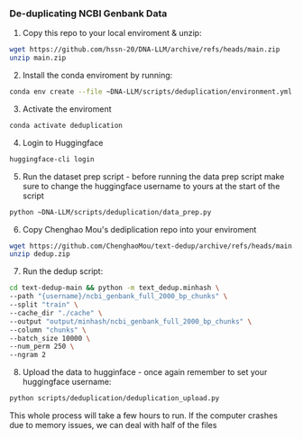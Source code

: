 ### De-duplicating NCBI Genbank Data

1. Copy this repo to your local enviroment & unzip:
```bash
wget https://github.com/hssn-20/DNA-LLM/archive/refs/heads/main.zip
unzip main.zip
```

2. Install the conda enviroment by running:
```bash
conda env create --file ~DNA-LLM/scripts/deduplication/environment.yml
```

3. Activate the enviroment 
```bash
conda activate deduplication
```
4. Login to Huggingface
```bash
huggingface-cli login
```

5. Run the dataset prep script - before running the data prep script make sure to change the  huggingface username to yours at the start of the script
```bash
python ~DNA-LLM/scripts/deduplication/data_prep.py
```

6. Copy Chenghao Mou's dediplication repo into your enviroment
```bash
wget https://github.com/ChenghaoMou/text-dedup/archive/refs/heads/main.zip -O dedup.zip
unzip dedup.zip
```

7. Run the dedup script:
```bash 
cd text-dedup-main && python -m text_dedup.minhash \
--path "{username}/ncbi_genbank_full_2000_bp_chunks" \
--split "train" \
--cache_dir "./cache" \
--output "output/minhash/ncbi_genbank_full_2000_bp_chunks" \
--column "chunks" \
--batch_size 10000 \
--num_perm 250 \
--ngram 2
```

8. Upload the data to hugginface - once again remember to set your huggingface username:
```bash 
python scripts/deduplication/deduplication_upload.py
```

This whole process will take a few hours to run. If the computer crashes due to memory issues, we can deal with half of the files 

